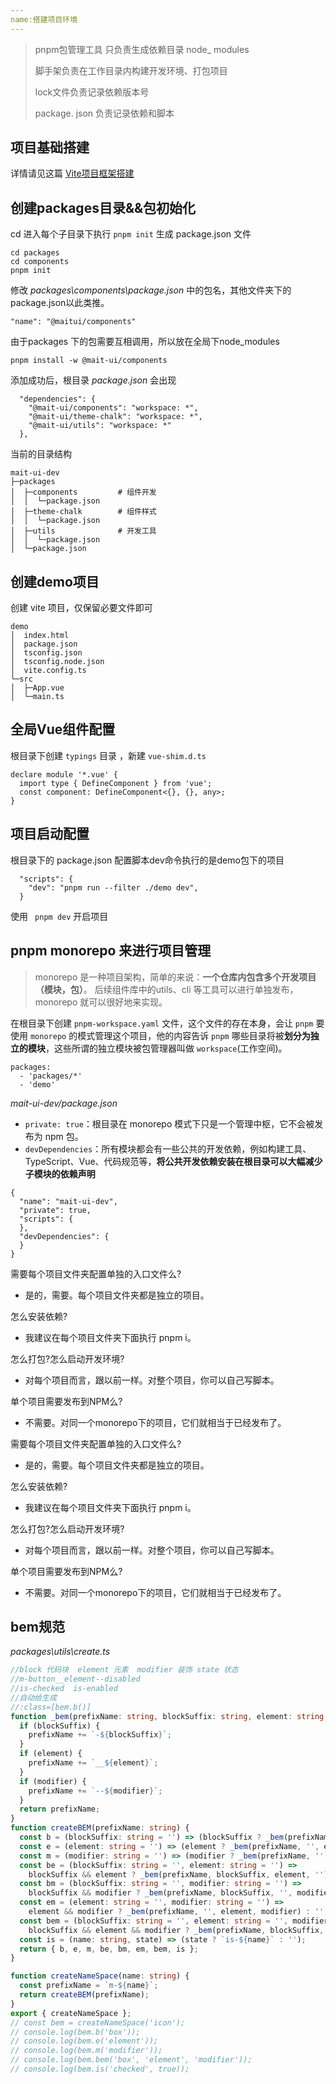 ```yaml
---
name:搭建项目环境
---
```


> pnpm包管理工具 只负责生成依赖目录 node_ modules
>
> 脚手架负责在工作目录内构建开发环境、打包项目
>
> lock文件负责记录依赖版本号
>
> package. json 负责记录依赖和脚本

## 项目基础搭建

详情请见这篇  [Vite项目框架搭建](../../框架技术/Vite项目框架搭建.md)

## 创建packages目录&&包初始化

cd 进入每个子目录下执行 `pnpm init` 生成 package.json 文件

```
cd packages
cd components
pnpm init 
```

修改 *packages\components\package.json* 中的包名，其他文件夹下的package.json以此类推。

```
"name": "@maitui/components"
```

由于packages 下的包需要互相调用，所以放在全局下node_modules

```
pnpm install -w @mait-ui/components
```

添加成功后，根目录 *package.json* 会出现

```
  "dependencies": {
    "@mait-ui/components": "workspace: *",
    "@mait-ui/theme-chalk": "workspace: *",
    "@mait-ui/utils": "workspace: *"
  },
```

当前的目录结构

```
mait-ui-dev 
├─packages 				
│  ├─components			# 组件开发
│  │  └─package.json
│  ├─theme-chalk		# 组件样式
│  │  └─package.json
│  ├─utils				# 开发工具
│  │  └─package.json
│  └─package.json
```

## 创建demo项目

创建 vite 项目，仅保留必要文件即可

```
demo
│  index.html
│  package.json
│  tsconfig.json
│  tsconfig.node.json
│  vite.config.ts
└─src
│  ├─App.vue
│  └─main.ts
```

## 全局Vue组件配置

根目录下创建 `typings` 目录  ，新建  `vue-shim.d.ts`

```
declare module '*.vue' {
  import type { DefineComponent } from 'vue';
  const component: DefineComponent<{}, {}, any>;
}
```

## 项目启动配置

根目录下的  package.json  配置脚本dev命令执行的是demo包下的项目

```
  "scripts": {
    "dev": "pnpm run --filter ./demo dev",
  }
```

使用  ` pnpm dev` 开启项目

 ## pnpm monorepo 来进行项目管理

> monorepo 是一种项目架构，简单的来说：**一个仓库内包含多个开发项目（模块，包）**。 后续组件库中的utils、cli 等工具可以进行单独发布，monorepo 就可以很好地来实现。

在根目录下创建 `pnpm-workspace.yaml` 文件，这个文件的存在本身，会让 `pnpm` 要使用 `monorepo` 的模式管理这个项目，他的内容告诉 `pnpm` 哪些目录将被**划分为独立的模块**，这些所谓的独立模块被包管理器叫做 `workspace`(工作空间)。

```
packages:
  - 'packages/*'
  - 'demo'
```

*mait-ui-dev/package.json*

- `private: true`：根目录在 monorepo 模式下只是一个管理中枢，它不会被发布为 npm 包。
- `devDependencies`：所有模块都会有一些公共的开发依赖，例如构建工具、TypeScript、Vue、代码规范等，**将公共开发依赖安装在根目录可以大幅减少子模块的依赖声明**

```
{
  "name": "mait-ui-dev",
  "private": true,
  "scripts": {
  },
  "devDependencies": {
  }
}
```

需要每个项目文件夹配置单独的入口文件么?

- 是的，需要。每个项目文件夹都是独立的项目。

怎么安装依赖?

- 我建议在每个项目文件夹下面执行 pnpm i。

怎么打包?怎么启动开发环境?

- 对每个项目而言，跟以前一样。对整个项目，你可以自己写脚本。

单个项目需要发布到NPM么?

- 不需要。对同一个monorepo下的项目，它们就相当于已经发布了。

需要每个项目文件夹配置单独的入口文件么?

- 是的，需要。每个项目文件夹都是独立的项目。

怎么安装依赖?

- 我建议在每个项目文件夹下面执行 pnpm i。

怎么打包?怎么启动开发环境?

- 对每个项目而言，跟以前一样。对整个项目，你可以自己写脚本。

单个项目需要发布到NPM么?

- 不需要。对同一个monorepo下的项目，它们就相当于已经发布了。

## bem规范

*packages\utils\create.ts*

```ts
//block 代码块  element 元素  modifier 装饰 state 状态
//m-button__element--disabled
//is-checked  is-enabled
//自动给生成
//:class=[bem.b()]
function _bem(prefixName: string, blockSuffix: string, element: string, modifier: string) {
  if (blockSuffix) {
    prefixName += `-${blockSuffix}`;
  }
  if (element) {
    prefixName += `__${element}`;
  }
  if (modifier) {
    prefixName += `--${modifier}`;
  }
  return prefixName;
}
function createBEM(prefixName: string) {
  const b = (blockSuffix: string = '') => (blockSuffix ? _bem(prefixName, blockSuffix, '', '') : '');
  const e = (element: string = '') => (element ? _bem(prefixName, '', element, '') : '');
  const m = (modifier: string = '') => (modifier ? _bem(prefixName, '', '', modifier) : '');
  const be = (blockSuffix: string = '', element: string = '') =>
    blockSuffix && element ? _bem(prefixName, blockSuffix, element, '') : '';
  const bm = (blockSuffix: string = '', modifier: string = '') =>
    blockSuffix && modifier ? _bem(prefixName, blockSuffix, '', modifier) : '';
  const em = (element: string = '', modifier: string = '') =>
    element && modifier ? _bem(prefixName, '', element, modifier) : '';
  const bem = (blockSuffix: string = '', element: string = '', modifier: string = '') =>
    blockSuffix && element && modifier ? _bem(prefixName, blockSuffix, element, modifier) : '';
  const is = (name: string, state) => (state ? `is-${name}` : '');
  return { b, e, m, be, bm, em, bem, is };
}

function createNameSpace(name: string) {
  const prefixName = `m-${name}`;
  return createBEM(prefixName);
}
export { createNameSpace };
// const bem = createNameSpace('icon');
// console.log(bem.b('box'));
// console.log(bem.e('element'));
// console.log(bem.m('modifier'));
// console.log(bem.bem('box', 'element', 'modifier'));
// console.log(bem.is('checked', true));
```

